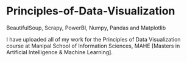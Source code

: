 # Principles-of-Data-Visualization
BeautifulSoup, Scrapy, PowerBI, Numpy, Pandas and Matplotlib

I have uploaded all of my work for the Principles of Data Visualization course at Manipal School of Information Sciences, MAHE [Masters in Artificial Intelligence & Machine Learning].



